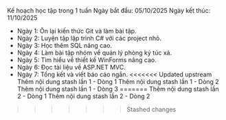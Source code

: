 Kế hoạch học tập trong 1 tuần
Ngày bắt đầu: 05/10/2025
Ngày kết thúc: 11/10/2025
- Ngày 1: Ôn lại kiến thức Git và làm bài tập.
- Ngày 2: Luyện tập lập trình C# với các project nhỏ.
- Ngày 3: Học thêm SQL nâng cao.
- Ngày 4: Làm bài tập nhóm về quản lý phòng ký túc xá.
- Ngày 5: Tìm hiểu về thiết kế WinForms nâng cao.
- Ngày 6: Đọc tài liệu về ASP.NET MVC.
- Ngày 7: Tổng kết và viết báo cáo ngắn.
<<<<<<< Updated upstream
Thêm nội dung stash lần 1 - Dòng 1
Thêm nội dung stash lần 1 - Dòng 2
Thêm nội dung stash lần 1 - Dòng 3
=======
Thêm nội dung stash lần 2 - Dòng 1
Thêm nội dung stash lần 2 - Dòng 2
>>>>>>> Stashed changes
